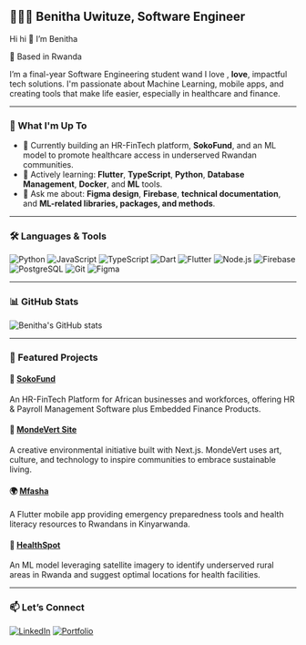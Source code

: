 ## 👩🏽‍💻 Benitha Uwituze, Software Engineer

Hi hi 👋 I’m Benitha  

📍 Based in Rwanda  

I’m a final-year Software Engineering student wand I love , **love**, impactful tech solutions. I'm passionate about Machine Learning, mobile apps, and creating tools that make life easier, especially in healthcare and finance.

---

### 🚀 What I'm Up To

- 🔭 Currently building an HR-FinTech platform, **SokoFund**, and an ML model to promote healthcare access in underserved Rwandan communities.
- 🌱 Actively learning: **Flutter**, **TypeScript**, **Python**, **Database Management**, **Docker**, and **ML** tools.
- 💬 Ask me about: **Figma design**, **Firebase**, **technical documentation**, and **ML-related libraries, packages, and methods**.

---

### 🛠️ Languages & Tools

<!-- Tech icons using shields.io -->
![Python](https://img.shields.io/badge/Python-3776AB?style=flat&logo=python&logoColor=white)
![JavaScript](https://img.shields.io/badge/JavaScript-F7DF1E?style=flat&logo=javascript&logoColor=black)
![TypeScript](https://img.shields.io/badge/TypeScript-3178C6?style=flat&logo=typescript&logoColor=white)
![Dart](https://img.shields.io/badge/Dart-0175C2?style=flat&logo=dart&logoColor=white)
![Flutter](https://img.shields.io/badge/Flutter-02569B?style=flat&logo=flutter&logoColor=white)
![Node.js](https://img.shields.io/badge/Node.js-339933?style=flat&logo=node.js&logoColor=white)
![Firebase](https://img.shields.io/badge/Firebase-FFCA28?style=flat&logo=firebase&logoColor=black)
![PostgreSQL](https://img.shields.io/badge/PostgreSQL-4169E1?style=flat&logo=postgresql&logoColor=white)
![Git](https://img.shields.io/badge/Git-F05032?style=flat&logo=git&logoColor=white)
![Figma](https://img.shields.io/badge/Figma-F24E1E?style=flat&logo=figma&logoColor=white)

---

### 📊 GitHub Stats

![Benitha's GitHub stats](https://github-readme-stats.vercel.app/api?username=buwituze&show_icons=true&theme=radical)

---

### 🌟 Featured Projects

#### 🔗 [SokoFund](https://www.sokofund.com/)
An HR-FinTech Platform for African businesses and workforces, offering HR & Payroll Management Software plus Embedded Finance Products.

#### 🎨 [MondeVert Site](https://github.com/buwituze/MondeVertSite)
A creative environmental initiative built with Next.js. MondeVert uses art, culture, and technology to inspire communities to embrace sustainable living.

#### 🌍 [Mfasha](https://github.com/Ajang-Deng98/mfasha_app_group6)  
A Flutter mobile app providing emergency preparedness tools and health literacy resources to Rwandans in Kinyarwanda.

#### 🏥 [HealthSpot](https://github.com/buwituze/HealthSpot_Model)  
An ML model leveraging satellite imagery to identify underserved rural areas in Rwanda and suggest optimal locations for health facilities.

---

### 📫 Let’s Connect

[![LinkedIn](https://img.shields.io/badge/-LinkedIn-0A66C2?style=flat&logo=linkedin&logoColor=white)](https://www.linkedin.com/in/benitha-uwituze/)
[![Portfolio](https://img.shields.io/badge/-Portfolio-111?style=flat&logo=vercel&logoColor=white)](https://benithauwituze.netlify.app/)
